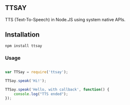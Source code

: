 ## TTSAY

TTS (Text-To-Speech) in Node.JS using system native APIs.

## Installation

```
npm install ttsay
```


### Usage

```javascript

var TTSay = require('ttsay');

TTSay.speak('Hi!');

TTSay.speak('Hello, with callback', function() {
    console.log("TTS ended");
});
```